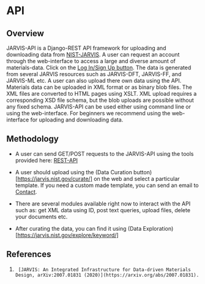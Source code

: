 # API

## Overview

JARVIS-API is a Django-REST API framework for uploading and downloading data from [NIST-JARVIS](https://jarvis.nist.gov/).
A user can request an account through the web-interface to access a large and diverse amount of materials-data.
Click on the [Log In/Sign Up button](https://jarvis.nist.gov/login). The data is generated from several JARVIS resources 
such as JARVIS-DFT, JARVIS-FF, and JARVIS-ML etc. A user can also upload there own data using the API. 
Materials data can be uploaded in XML format or as binary blob files. The XML files are converted to HTML pages
using XSLT. XML upload requires a corresponding XSD file schema, but the blob uploads are possible without any fixed schema.
JARVIS-API can be used either using command line or using the web-interface. For beginners we recommend using the web-interface
for uploading and downloading data. 


## Methodology


- A user can send GET/POST requests to the JARVIS-API using the tools provided here: [REST-API](https://github.com/usnistgov/jarvis/blob/master/jarvis/db/restapi.py)

- A user should upload using the (Data Curation button)[https://jarvis.nist.gov/curate/] on the web and select a particular template. 
If you need a custom made template, you can send an email to [Contact](https://jarvis.nist.gov/contact).

- There are several modules available right now to interact with the API such as: get XML data using ID, post text queries, upload files, delete your documents etc.

- After curating the data, you can find it using (Data Exploration)[https://jarvis.nist.gov/explore/keyword/]




## References
1.      [JARVIS: An Integrated Infrastructure for Data-driven Materials Design, arXiv:2007.01831 (2020)](https://arxiv.org/abs/2007.01831).
